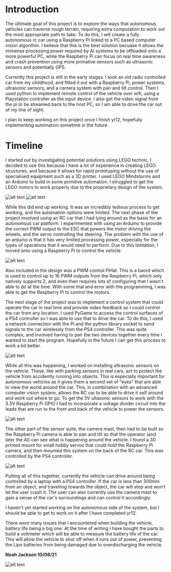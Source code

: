 # Introduction

The ultimate goal of this project is to explore the ways that autonomous vehicles can traverse rough terrain, requiring extra computation to work out the most appropriate path to take. To do this, I will create a fully autonomous rc car using a Raspberry Pi linked to a PC based computer vision algorithm. I believe that this is the best solution becuase it allows the immense processing power required by AI systems to be offloaded onto a more powerful PC, while the Raspberry Pi can focus on real time awareness and crash prevention using more primative sensors such as ultrasonic sensors and potentially GPS.

Currently this project is still in the early stages. I took an old radio controlled car from my childhood, and fitted it out with a Raspberry Pi, power systems, ultrasonic sensors, and a camera system with pan and tilt control. Then I used python to implement remote control of the vehicle over wifi, using a Playstation controller as the input device. I also got the video signal from the pi to be streamed back to the host PC, so I am able to drive the car out of my line of sight. 

I plan to keep working on this project once I finish yr12, hopefully implementing automation sometime in the future. 

# Timeline

I started out by investigating potential solutions using LEGO technic. I decided to use this because I have a lot of experience in creating LEGO structures, and because it allows for rapid prototyping without the use of specialised equipment such as a 3D printer. I used LEGO Mindstorms and an Arduino to build in some primitive automation. I struggled to get the LEGO motors to work properly due to the proprietary design of the system.

![alt text](https://github.com/Rewind2B4/raspberry_pi_rc_car/blob/master/Photos/Lego/IMG_3541.JPG "LEGO technic")
![alt text](https://github.com/Rewind2B4/raspberry_pi_rc_car/blob/master/Photos/Lego/60915021328__D29A656D-DBFE-4A1C-A47E-D4608F7D8852.JPG "LEGO Mindstorms + Arduino")

While this did end up working. It was an incredibly tedious process to get working, and the automation options were limited. The next phase of the project involved using an RC car that I had lying around as the basis for an autonomous car platform. I experimented with using an Arduino to provide the correct PWM output to the ESC that powers the motor driving the wheels, and the servo controlling the steering. The problem with the use of an arduino is that it has very limited processing power, especially for the types of operations that it would need to perform. Due to this limitation, I moved onto using a Raspberry Pi to control the vehicle. 

![alt text](https://github.com/Rewind2B4/raspberry_pi_rc_car/blob/master/Photos/Motor%20testing/IMG_4055.JPG "RC Car + Raspberry Pi")

Also included in the design was a PWM control PiHat. This is a baord which is used to control up to 16 PWM outputs from the Raspberry Pi, which only natively supports 2, and even then requires lots of configuring that I wasn't able to do at the time. With some trial and error with the programming, I was able to get the Raspberry Pi to control the motors. 

The next stage of the project was to implement a control system that could operate the car in real time and provide video feedback so I could control the car from any location. I used PyGame to access the control surfaces of a PS4 controller so I was able to use that to drive the car. To do this, I used a network connection with the Pi and the python library socket to send signals to the car wirelessly from the PS4 controller. This was quite complex, and involved having to pair the two devices together every time I wanted to start the program. Hopefully in the future I can get this process to work a bit better. 

![alt text](https://github.com/Rewind2B4/raspberry_pi_rc_car/blob/master/Photos/Driving/IMG_4061.JPG "RC Car driving")

While all this was happening, I worked on installing ultrasonic sensors on the vehicle. These, like with parking sensors in real cars, act to protect the vehicle from accidently running into objects. This is especially important for autonomous vehicles as it gives them a second set of "eyes" that are able to view the world around the car. This, in combination with an advanced computer vision system, allows the RC car to be able to drive it self around and work out where to go. To get the 5V ultasonic sensors to work with the 3.3V Raspberry Pi GPIO I had to incorporate a voltage divider circuit into the leads that are run to the front and back of the vehicle to power the sensors. 

![alt text](https://github.com/Rewind2B4/raspberry_pi_rc_car/blob/master/Photos/Sensor%20testing/62520187954__BD491C7E-84AC-4A95-9669-4C41C5F97B2F.JPG "Breadboard testing")

The other part of the sensor suite, the camera mast, then had to be built so the Raspberry Pi camera is able to pan and tilt so that the operator (and later the AI) can see what is happening around the vehicle. I found a 3D printed mount for small hobby servos that could hold the Raspberry Pi camera, and then mounted this system on the back of the RC car. This was controlled by the PS4 controller.

![alt text](https://github.com/Rewind2B4/raspberry_pi_rc_car/blob/master/Photos/Camera%20mast/IMG_4192.JPG "Camera Mast")

Putting all of this together, currently the vehicle can drive around being controlled by a laptop with a PS4 controller. If the car is less than 300mm from an object, and travelling towards the object, the car will stop and won't let the user crash it. The user can also currently use the camera mast to gain a sense of the car's surroundings and can control it accordingly.

I haven't yet started working on the autonomous side of the system, but I should be able to get to work on it after I have completed yr12. 

There were many issues that I encountered when building the vehicle, battery life being a big one. At the time of writing I have bought the parts to build a voltmeter which will be able to measure the battery life of the car. This will allow the vehicle to shut off when it runs out of power, preventing the Lipo batteries from being damaged due to overdischarging the vehicle. 

**Noah Jackson 10/08/21**

![alt text](https://github.com/Rewind2B4/raspberry_pi_rc_car/blob/master/Photos/Driving/IMG_4063.JPG "RC Car")
